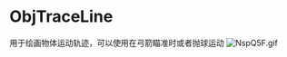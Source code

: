 # ObjTraceLine
用于绘画物体运动轨迹，可以使用在弓箭瞄准时或者抛球运动
![NspQ5F.gif](https://s1.ax1x.com/2020/06/26/NspQ5F.gif)
